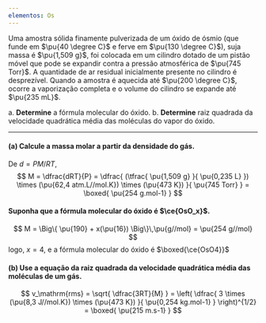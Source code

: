 ```yaml
---
elementos: Os
---
```


Uma amostra sólida finamente pulverizada de um óxido de ósmio (que funde em $\pu{40 \degree C}$ e ferve em $\pu{130 \degree C}$), suja massa é $\pu{1,509 g}$, foi colocada em um cilindro dotado de um pistão móvel que pode se expandir contra a pressão atmosférica de $\pu{745 Torr}$. A quantidade de ar residual inicialmente presente no cilindro é desprezível. Quando a amostra é aquecida até $\pu{200 \degree C}$, ocorre a vaporização completa e o volume do cilindro se expande até $\pu{235 mL}$.

a. **Determine** a fórmula molecular do óxido.
b. **Determine** raiz quadrada da velocidade quadrática média das moléculas do vapor do óxido.

---

#### **(a)** Calcule a massa molar a partir da densidade do gás.

De $d = PM/RT$,
$$
    M = \dfrac{dRT}{P}
        = \dfrac{ (\tfrac{ \pu{1,509 g} }{ \pu{0,235 L} }) \times (\pu{62,4 atm.L//mol.K}) \times (\pu{473 K}) }{ \pu{745 Torr} }
        = \boxed{ \pu{254 g.mol-1} }
$$

#### Suponha que a fórmula molecular do óxido é $\ce{OsO_x}$.

$$
    M = \Big\{ \pu{190} + x(\pu{16}) \Big\}\,\pu{g//mol} = \pu{254 g//mol}
$$
logo, $x = 4$, e a fórmula molecular do óxido é $\boxed{\ce{OsO4}}$

#### **(b)** Use a equação da raiz quadrada da velocidade quadrática média das moléculas de um gás.

$$
    v_\mathrm{rms} = \sqrt{ \dfrac{3RT}{M} }
        = \left( \dfrac{ 3 \times (\pu{8,3 J//mol.K}) \times (\pu{473 K}) }{ \pu{0,254 kg.mol-1} } \right)^{1/2}
        = \boxed{ \pu{215 m.s-1} }
$$
